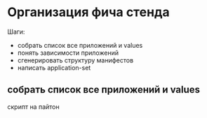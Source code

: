 # Организация фича стенда

Шаги:
- собрать список все приложений и values
- понять зависимости приложений
- сгенерировать структуру манифестов
- написать application-set

## собрать список все приложений и values

скрипт на пайтон